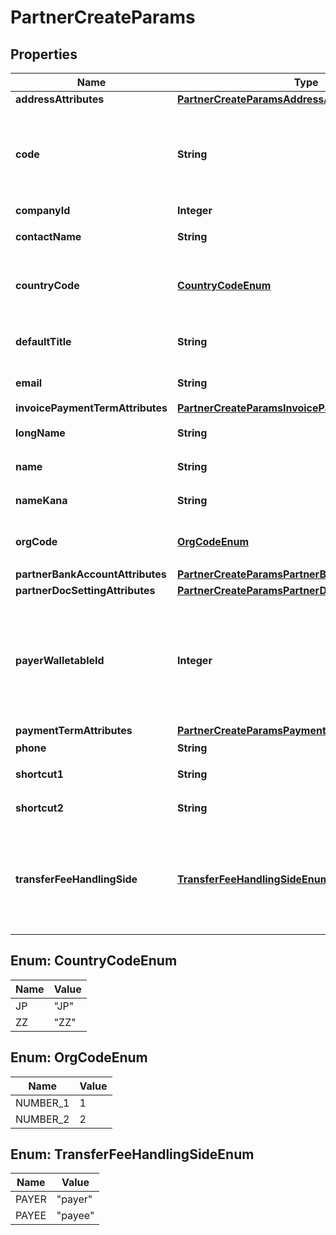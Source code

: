 

# PartnerCreateParams


## Properties

Name | Type | Description | Notes
------------ | ------------- | ------------- | -------------
**addressAttributes** | [**PartnerCreateParamsAddressAttributes**](PartnerCreateParamsAddressAttributes.md) |  |  [optional]
**code** | **String** | 取引先コード（取引先コードの利用を有効にしている場合は、codeの指定は必須です。ただし重複は不可。） |  [optional]
**companyId** | **Integer** | 事業所ID | 
**contactName** | **String** | 担当者 氏名 (255文字以内) |  [optional]
**countryCode** | [**CountryCodeEnum**](#CountryCodeEnum) | 地域（JP: 国内、ZZ:国外）、指定しない場合JPになります。 |  [optional]
**defaultTitle** | **String** | 敬称（御中、様、(空白)の3つから選択） |  [optional]
**email** | **String** | 担当者 メールアドレス (255文字以内) |  [optional]
**invoicePaymentTermAttributes** | [**PartnerCreateParamsInvoicePaymentTermAttributes**](PartnerCreateParamsInvoicePaymentTermAttributes.md) |  |  [optional]
**longName** | **String** | 正式名称（255文字以内） |  [optional]
**name** | **String** | 取引先名 (255文字以内) | 
**nameKana** | **String** | カナ名称（255文字以内） |  [optional]
**orgCode** | [**OrgCodeEnum**](#OrgCodeEnum) | 事業所種別（null: 未設定、1: 法人、2: 個人） |  [optional]
**partnerBankAccountAttributes** | [**PartnerCreateParamsPartnerBankAccountAttributes**](PartnerCreateParamsPartnerBankAccountAttributes.md) |  |  [optional]
**partnerDocSettingAttributes** | [**PartnerCreateParamsPartnerDocSettingAttributes**](PartnerCreateParamsPartnerDocSettingAttributes.md) |  |  [optional]
**payerWalletableId** | **Integer** | 振込元口座ID（一括振込ファイル用）:（walletableのtypeが&#39;bank_account&#39;のidのみ指定できます。また、未設定にする場合は、nullを指定してください。） |  [optional]
**paymentTermAttributes** | [**PartnerCreateParamsPaymentTermAttributes**](PartnerCreateParamsPaymentTermAttributes.md) |  |  [optional]
**phone** | **String** | 電話番号 |  [optional]
**shortcut1** | **String** | ショートカット１ (255文字以内) |  [optional]
**shortcut2** | **String** | ショートカット２ (255文字以内) |  [optional]
**transferFeeHandlingSide** | [**TransferFeeHandlingSideEnum**](#TransferFeeHandlingSideEnum) | 振込手数料負担（一括振込ファイル用）: (振込元(当方): payer, 振込先(先方): payee)、指定しない場合payerになります。 |  [optional]



## Enum: CountryCodeEnum

Name | Value
---- | -----
JP | &quot;JP&quot;
ZZ | &quot;ZZ&quot;



## Enum: OrgCodeEnum

Name | Value
---- | -----
NUMBER_1 | 1
NUMBER_2 | 2



## Enum: TransferFeeHandlingSideEnum

Name | Value
---- | -----
PAYER | &quot;payer&quot;
PAYEE | &quot;payee&quot;



